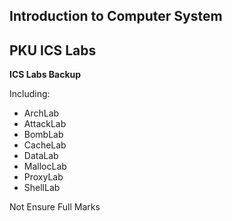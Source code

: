 ## Introduction to Computer System
## PKU ICS Labs

**ICS Labs Backup**

Including:
- ArchLab
- AttackLab
- BombLab
- CacheLab
- DataLab
- MallocLab
- ProxyLab
- ShellLab

Not Ensure Full Marks
